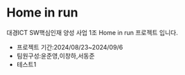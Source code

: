 <h1>Home in run</h1>

대경ICT SW핵심인재 양성 사업 1조 <span style='font-color:red' >Home in run</span> 프로젝트 입니다.<br>
<ul>
  <li>프로젝트 기간:2024/08/23~2024/09/6</li>
  <li>팀원구성:윤준영,이창하,서동준</li>
  <li>테스트1</li>
</ul>
